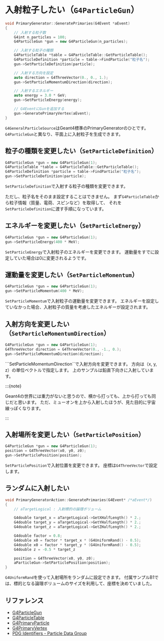 # 入射粒子したい（``G4ParticleGun``）

```cpp
void PrimaryGenerator::GeneratePrimaries(G4Event *aEvent)
{
    // 入射する粒子数
    G4int n_particles = 100;
    G4ParticleGun *gun = new G4ParticleGun(n_particles);

    // 入射する粒子の種類
    G4ParticleTable *table = G4ParticleTable::GetParticleTable();
    G4ParticleDefinition *particle = table->FindParticle("粒子名");
    gun->SetParticleDefinition(particle);

    // 入射する方向を設定
    auto direction = G4ThreeVector(0., 0., 1.);
    gun->SetParticleMomentumDirection(direction);

    // 入射するエネルギー
    auto energy = 3.0 * GeV;
    gun->SetParticleEnergy(energy);

    // G4EventにGunを追加する
    gun->GeneratePrimaryVertex(aEvent);
}
```

``G4GeneralParticleSource``はGeant4標準のPrimaryGeneratorのひとです。
``G4ParticleGun``と異なり、平面上に入射粒子を生成できます。

## 粒子の種類を変更したい（``SetParticleDefinition``）

```cpp
G4ParticleGun *gun = new G4ParticleGun(1);
G4ParticleTable *table = G4ParticleTable::GetParticleTable();
G4ParticleDefinition *particle = table->FindParticle("粒子名");
gun->SetParticleDefinition(particle);
```

``SetParticleDefinition``で入射する粒子の種類を変更できます。

ただし、粒子名をそのまま設定することはできません。
まず``G4ParticleTable``から粒子情報（質量、電荷、スピンなど）を取得して、
それを``SetParticleDefinition``に渡す手順になっています。

## エネルギーを変更したい（``SetParticleEnergy``）

```cpp
G4ParticleGun *gun = new G4ParticleGun(1);
gun->SetParticleEnergy(400 * MeV);
```

``SetParticleEnergy``で入射粒子のエネルギーを変更できます。
運動量をすでに設定していた場合は0に変更されるようです。

## 運動量を変更したい（``SetParticleMomentum``）

```cpp
G4ParticleGun *gun = new G4ParticleGun(1);
gun->SetParticleMomentum(400 * MeV);
```

``SetParticleMomentum``で入射粒子の運動量を変更できます。
エネルギーを設定していなかった場合、入射粒子の質量を考慮したエネルギーが設定されます。

## 入射方向を変更したい（``SetParticleMomentumDirection``）

```cpp
G4ParticleGun *gun = new G4ParticleGun(1);
G4ThreeVector direction = G4ThreeVector(0., -1., 0.);
gun->SetParticleMomentumDirection(direction);
```

```SetParticleMomentumDirection``で入射方向を変更できます。
方向は（x, y, z）の単位ベクトルで指定します。
上のサンプルは鉛直下向きに入射しています。

:::{note}

Geant4の世界には重力がないと思うので、横から打っても、上から打っても同じだと思います。
ただ、ミューオンを上から入射したほうが、見た目的に宇宙線っぽくなります。

:::

## 入射場所を変更したい（``SetParticlePosition``）

```cpp
G4ParticleGun *gun = new G4ParticleGun(1);
position = G4ThreeVector(x0, y0, z0);
gun->SetParticlePosition(position);
```

``SetParticlePosition``で入射位置を変更できます。
座標は``G4ThreeVector``で設定します。

## ランダムに入射したい

```cpp
void PrimaryGeneratorAction::GeneratePrimaries(G4Event* /*aEvent*/)
{
    // aTargetLogical : 入射標的の論理ボリューム

    G4double target_x = aTargetLogical->GetXHalfLength() * 2.;
    G4double target_y = aTargetLogical->GetYHalfLength() * 2.;
    G4double target_z = aTargetLogical->GetZHalfLength() * 2.;

    G4double factor = 0.8;
    G4double x0 = factor * target_x * (G4UniformRand() - 0.5);
    G4double x0 = factor * target_y * (G4UniformRand() - 0.5);
    G4double z = -0.5 * target_z

    position = G4ThreeVector(x0, y0, z0);
    aParticleGun->SetParticlePosition(position);
}
```

``G4UniformRand``を使って入射場所をランダムに設定できます。
付属サンプルB1では、標的となる論理ボリュームのサイズを利用して、座標を決めていました。

## リファレンス

- [G4ParticleGun](https://geant4.kek.jp/Reference/11.2.0/classG4ParticleGun.html)
- [G4ParticleTable](https://geant4.kek.jp/Reference/11.2.0/classG4ParticleTable.html)
- [G4PrimaryParticle](https://geant4.kek.jp/Reference/11.2.0/classG4PrimaryParticle.html)
- [G4PrimaryVertex](https://geant4.kek.jp/Reference/11.2.0/classG4PrimaryVertex.html)
- [PDG Identifiers - Particle Data Group](https://pdg.lbl.gov/2024/pdgid/PDGIdentifiers.html)
